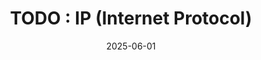 ---
title: "TODO : IP (Internet Protocol)"
excerpt: ""

categories:
  - Network

toc: false
toc_sticky: false

date: 2025-06-01
last_modified_at: 2025-06-01
---